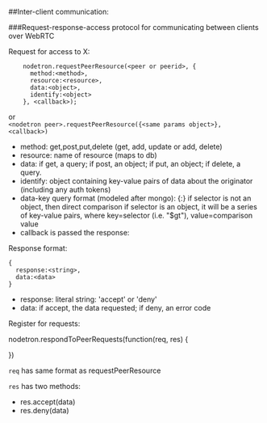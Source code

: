 ##Inter-client communication:

###Request-response-access protocol for communicating between clients over WebRTC

Request for access to X:
```
    nodetron.requestPeerResource(<peer or peerid>, {
      method:<method>,
      resource:<resource>,
      data:<object>,
      identify:<object>
    }, <callback>);
```  
or  
```<nodetron peer>.requestPeerResource({<same params object>}, <callback>)```

* method: get,post,put,delete (get, add, update or add, delete)
* resource: name of resource (maps to db)
* data: if get, a query; if post, an object; if put, an object; if delete, a query.
* identify: object containing key-value pairs of data about the originator (including any auth tokens)
* data-key query format (modeled after mongo): {<key>:<selectors>}
    if selector is not an object, then direct comparison
    if selector is an object, it will be a series of key-value pairs, where key=selector (i.e. "$gt"), value=comparison value
* callback is passed the response:

Response format:

    {
      response:<string>,
      data:<data>
    }

* response: literal string: 'accept' or 'deny'
* data: if accept, the data requested; if deny, an error code

Register for requests:

nodetron.respondToPeerRequests(function(req, res) {

})

`req` has same format as requestPeerResource

`res` has two methods:  
* res.accept(data)
* res.deny(data)
